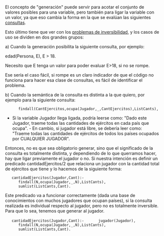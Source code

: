 El concepto de "generación" puede servir para acotar el conjunto de valores posibles para una variable, pero también para ligar la variable con un valor, ya que eso cambia la forma en la que se evalúan las siguientes [consultas](paradigma-logico---un-poco-de-nomenclatura-consultas.html).

Esto último tiene que ver con los [problemas de inversibilidad](paradigma-logico---casos-de-no-inversibilidad.html), y los casos de uso se dividen en dos grandes grupos:

a) Cuando la generación posibilita la siguiente consulta, por ejemplo:

edad(Persona, E), E &gt; 18.

Necesito que E tenga un valor para poder evaluar E&gt;18, si no se rompe.

Ese sería el caso fácil, si rompe es un claro indicador de que el código no funciona para hacer esa clase de consultas, es fácil de identificar el problema.

b) Cuando la semántica de la consulta es distinta a la que quiero, por ejemplo para la siguiente consulta:

`      findall(CantEjercitos,ocupa(Jugador,_,CantEjercitos),ListCants),`

- Si la variable Jugador llega ligada, podría leerse como: "Dado este Jugador, traeme todas las cantidades de ejércitos en cada país que ocupa". - En cambio, si jugador está libre, se debería leer como: "Traeme todas las cantidades de ejércitos de todos los países ocupados por CUALQUIER JUGADOR".

Entonces, no es que sea obligatorio generar, sino que el significado de la consulta es totalmente distinta, y dependiendo de lo que querramos hacer, hay que ligar previamente el jugador o no. Si nuestra intención es definir un predicado cantidadEjercitos/2 que relaciona un jugador con la cantidad total de ejércitos que tiene y lo hacemos de la siguiente forma:

`   cantidadEjercitos(Jugador,Cant):-`
`      findall(N,ocupa(Jugador,_,N),ListCants),`
`      sumlist(ListCants,Cant).`

Este predicado va a funcionar correctamente (dada una base de conocimientos con muchos jugadores que ocupan países), si la consulta realizada es individual respecto al jugador, pero no es totalmente inversible. Para que lo sea, tenemos que generar al jugador.

`   cantidadEjercitos(Jugador,Cant):-`
`      jugador(Jugador),`
`      findall(N,ocupa(Jugador,_,N),ListCants),`
`      sumlist(ListCants,Cant).`
